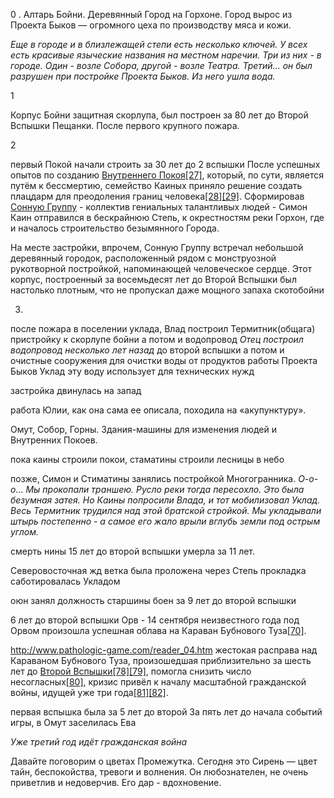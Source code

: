 

0 .
Алтарь Бойни.
Деревянный Город на Горхоне. 
Город вырос из Проекта Быков — огромного цеха по производству мяса и кожи.

_Еще в городе и в близлежащей степи есть несколько ключей. У всех есть красивые языческие названия на местном наречии. Три из них - в городе. Один - возле Собора, другой - возле Театра. Третий... он был разрушен при постройке Проекта Быков. Из него ушла вода._

1

Корпус Бойни защитная скорлупа, был построен за 80 лет до Второй Вспышки Пещанки. После первого крупного пожара. 

2

первый Покой начали строить за 30 лет до 2 вспышки
После успешных опытов по созданию [Внутреннего Покоя](https://pathologic.fandom.com/ru/wiki/%D0%92%D0%BD%D1%83%D1%82%D1%80%D0%B5%D0%BD%D0%BD%D0%B8%D0%B9_%D0%9F%D0%BE%D0%BA%D0%BE%D0%B9 "Внутренний Покой")[[27]](https://pathologic.fandom.com/ru/wiki/%D0%A1%D1%82%D1%80%D0%B0%D0%BD%D0%B0#cite_note-27), который, по сути, является путём к бессмертию, семейство Каиных приняло решение создать плацдарм для преодоления границ человека[[28]](https://pathologic.fandom.com/ru/wiki/%D0%A1%D1%82%D1%80%D0%B0%D0%BD%D0%B0#cite_note-28)[[29]](https://pathologic.fandom.com/ru/wiki/%D0%A1%D1%82%D1%80%D0%B0%D0%BD%D0%B0#cite_note-29). Сформировав [Сонную Группу](https://pathologic.fandom.com/ru/wiki/%D0%A1%D0%BE%D0%BD%D0%BD%D0%B0%D1%8F_%D0%B3%D1%80%D1%83%D0%BF%D0%BF%D0%B0 "Сонная группа") - коллектив гениальных талантливых людей - Симон Каин отправился в бескрайнюю Степь, к окрестностям реки Горхон, где и началось строительство безымянного Города.

На месте застройки, впрочем, Сонную Группу встречал небольшой деревянный городок, расположенный рядом с монструозной рукотворной постройкой, напоминающей человеческое сердце. Этот корпус, построенный за восемьдесят лет до Второй Вспышки был настолько плотным, что не пропускал даже мощного запаха скотобойни

3.

после пожара в поселении уклада, Влад построил Термитник(общага) пристройку к скорлупе бойни
а потом и водопровод
_Отец построил водопровод несколько лет назад_ до второй вспышки
а потом и очистные сооружения для очистки воды от продуктов работы Проекта Быков
Уклад эту воду использует для технических нужд

застройка двинулась на запад

работа Юлии, как она сама ее описала, походила на «акупунктуру».

Омут, Собор, Горны. Здания-машины для изменения людей и Внутренних Покоев.

пока каины строили покои, стаматины строили лесницы в небо

позже, Симон и Стиматины занялись постройкой Многогранника.
_О-о-о... Мы прокопали траншею. Русло реки тогда пересохло. Это была безумная затея. Но Каины попросили Влада, и тот мобилизовал Уклад. Весь Термитник трудился над этой братской стройкой. Мы укладывали штырь постепенно - а самое его жало врыли вглубь земли под острым углом._

смерть нины 15 лет до второй вспышки умерла за 11 лет.

Северовосточная жд ветка была проложена через Степь
прокладка саботировалась Укладом

оюн занял должность старшины боен за 9 лет до второй вспышки

6 лет до второй вспышки
Орв - 14 сентября неизвестного года под Орвом произошла успешная облава на Караван Бубнового Туза[[70]](https://pathologic.fandom.com/ru/wiki/%D0%A1%D1%82%D1%80%D0%B0%D0%BD%D0%B0#cite_note-:3-70).

http://www.pathologic-game.com/reader_04.htm
жестокая расправа над Караваном Бубнового Туза, произошедшая приблизительно за шесть лет до [Второй Вспышки](https://pathologic.fandom.com/ru/wiki/%D0%9F%D0%B5%D1%81%D1%87%D0%B0%D0%BD%D0%B0%D1%8F_%D0%AF%D0%B7%D0%B2%D0%B0 "Песчаная Язва")[[78]](https://pathologic.fandom.com/ru/wiki/%D0%A1%D1%82%D1%80%D0%B0%D0%BD%D0%B0#cite_note-78)[[79]](https://pathologic.fandom.com/ru/wiki/%D0%A1%D1%82%D1%80%D0%B0%D0%BD%D0%B0#cite_note-79), помогла снизить число несогласных[[80]](https://pathologic.fandom.com/ru/wiki/%D0%A1%D1%82%D1%80%D0%B0%D0%BD%D0%B0#cite_note-:8-80), кризис привёл к началу масштабной гражданской войны, идущей уже три года[[81]](https://pathologic.fandom.com/ru/wiki/%D0%A1%D1%82%D1%80%D0%B0%D0%BD%D0%B0#cite_note-81)[[82]](https://pathologic.fandom.com/ru/wiki/%D0%A1%D1%82%D1%80%D0%B0%D0%BD%D0%B0#cite_note-82).

первая вспышка была за 5 лет до второй
За пять лет до начала событий игры, в Омут заселилась Ева

_Уже третий год идёт гражданская война_



Давайте поговорим о цветах Промежутка. Сегодня это Сирень — цвет тайн, беспокойства, тревоги и волнения. Он любознателен, не очень приветлив и недоверчив. Его дар - вдохновение.

